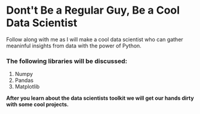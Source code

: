 # Dont't Be a Regular Guy, Be a Cool Data Scientist

Follow along with me as I will make a cool data scientist who can gather meaninful insights from data with the power of Python.

### The following libraries will be discussed:

1. Numpy
2. Pandas
3. Matplotlib

**After you learn about the data scientists toolkit we will get our hands dirty with some cool projects.**
